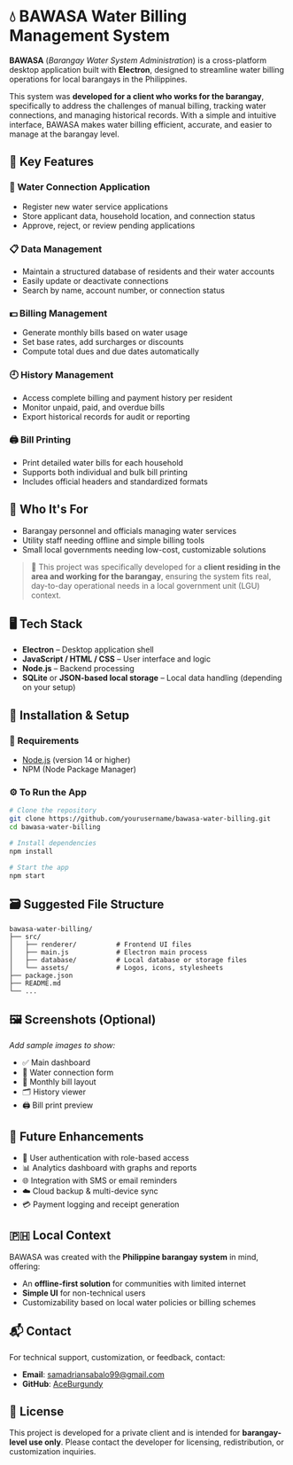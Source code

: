 # 💧 BAWASA Water Billing Management System

**BAWASA** (*Barangay Water System Administration*) is a cross-platform desktop application built with **Electron**, designed to streamline water billing operations for local barangays in the Philippines.

This system was **developed for a client who works for the barangay**, specifically to address the challenges of manual billing, tracking water connections, and managing historical records. With a simple and intuitive interface, BAWASA makes water billing efficient, accurate, and easier to manage at the barangay level.

## 📌 Key Features

### 📝 Water Connection Application

* Register new water service applications
* Store applicant data, household location, and connection status
* Approve, reject, or review pending applications

### 📋 Data Management

* Maintain a structured database of residents and their water accounts
* Easily update or deactivate connections
* Search by name, account number, or connection status

### 💵 Billing Management

* Generate monthly bills based on water usage
* Set base rates, add surcharges or discounts
* Compute total dues and due dates automatically

### 🕘 History Management

* Access complete billing and payment history per resident
* Monitor unpaid, paid, and overdue bills
* Export historical records for audit or reporting

### 🖨️ Bill Printing

* Print detailed water bills for each household
* Supports both individual and bulk bill printing
* Includes official headers and standardized formats

## 👥 Who It's For

* Barangay personnel and officials managing water services
* Utility staff needing offline and simple billing tools
* Small local governments needing low-cost, customizable solutions

> 🎯 This project was specifically developed for a **client residing in the area and working for the barangay**, ensuring the system fits real, day-to-day operational needs in a local government unit (LGU) context.

## 🖥️ Tech Stack

* **Electron** – Desktop application shell
* **JavaScript / HTML / CSS** – User interface and logic
* **Node.js** – Backend processing
* **SQLite** or **JSON-based local storage** – Local data handling (depending on your setup)

## 🚀 Installation & Setup

### 🔧 Requirements

* [Node.js](https://nodejs.org/) (version 14 or higher)
* NPM (Node Package Manager)

### ⚙️ To Run the App

```bash
# Clone the repository
git clone https://github.com/yourusername/bawasa-water-billing.git
cd bawasa-water-billing

# Install dependencies
npm install

# Start the app
npm start
```

## 🗃️ Suggested File Structure

```
bawasa-water-billing/
├── src/
│   ├── renderer/          # Frontend UI files
│   ├── main.js            # Electron main process
│   ├── database/          # Local database or storage files
│   └── assets/            # Logos, icons, stylesheets
├── package.json
├── README.md
└── ...
```

## 🖼️ Screenshots (Optional)

*Add sample images to show:*

* ✅ Main dashboard
* 🧾 Water connection form
* 📄 Monthly bill layout
* 🗂️ History viewer
* 🖨️ Bill print preview

## 🔧 Future Enhancements

* 🔐 User authentication with role-based access
* 📊 Analytics dashboard with graphs and reports
* 🌐 Integration with SMS or email reminders
* ☁️ Cloud backup & multi-device sync
* 💳 Payment logging and receipt generation

## 🇵🇭 Local Context

BAWASA was created with the **Philippine barangay system** in mind, offering:

* An **offline-first solution** for communities with limited internet
* **Simple UI** for non-technical users
* Customizability based on local water policies or billing schemes

## 📬 Contact

For technical support, customization, or feedback, contact:

* **Email**: [samadriansabalo99@gmail.com](mailto:samadriansabalo99@gmail.com)
* **GitHub**: [AceBurgundy](https://github.com/AceBurgundy)

## 📄 License

This project is developed for a private client and is intended for **barangay-level use only**.
Please contact the developer for licensing, redistribution, or customization inquiries.
